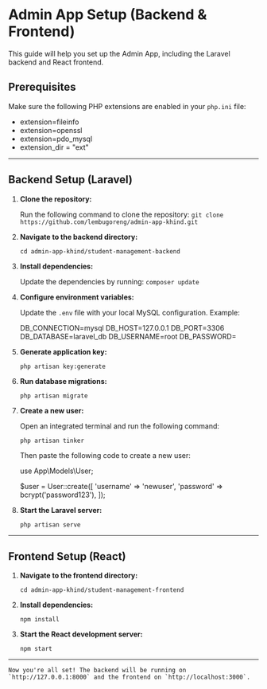 # Admin App Setup (Backend & Frontend)

This guide will help you set up the Admin App, including the Laravel backend and React frontend.

## Prerequisites

Make sure the following PHP extensions are enabled in your `php.ini` file:

- extension=fileinfo
- extension=openssl
- extension=pdo_mysql
- extension_dir = "ext"

---

## Backend Setup (Laravel)

1. **Clone the repository:**
   
   Run the following command to clone the repository:
   `git clone https://github.com/lembugoreng/admin-app-khind.git`

2. **Navigate to the backend directory:**
   
   `cd admin-app-khind/student-management-backend`

3. **Install dependencies:**
   
   Update the dependencies by running:
   `composer update`

4. **Configure environment variables:**
   
   Update the `.env` file with your local MySQL configuration. Example:
   
    DB_CONNECTION=mysql
    DB_HOST=127.0.0.1
    DB_PORT=3306
    DB_DATABASE=laravel_db
    DB_USERNAME=root
    DB_PASSWORD=


5. **Generate application key:**

    `php artisan key:generate`

6. **Run database migrations:**

    `php artisan migrate`

7. **Create a new user:**

    Open an integrated terminal and run the following command:

    `php artisan tinker`

    Then paste the following code to create a new user:

    use App\Models\User;

    $user = User::create([
        'username' => 'newuser',
        'password' => bcrypt('password123'),
    ]);



8. **Start the Laravel server:**

    `php artisan serve`

---

## Frontend Setup (React)

1. **Navigate to the frontend directory:**

    `cd admin-app-khind/student-management-frontend`

2. **Install dependencies:**

    `npm install`

3. **Start the React development server:**

    `npm start`

---

    Now you're all set! The backend will be running on `http://127.0.0.1:8000` and the frontend on `http://localhost:3000`.
